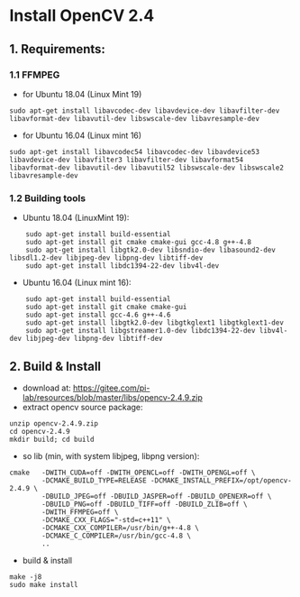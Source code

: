 # Install OpenCV 2.4


## 1. Requirements:

### 1.1 FFMPEG
* for Ubuntu 18.04 (Linux Mint 19) 
```
sudo apt-get install libavcodec-dev libavdevice-dev libavfilter-dev libavformat-dev libavutil-dev libswscale-dev libavresample-dev
```

* for Ubuntu 16.04 (Linux mint 16)
```
sudo apt-get install libavcodec54 libavcodec-dev libavdevice53 libavdevice-dev libavfilter3 libavfilter-dev libavformat54 libavformat-dev libavutil-dev libavutil52 libswscale-dev libswscale2 libavresample-dev
```


### 1.2 Building tools

* Ubuntu 18.04 (LinuxMint 19):
```
    sudo apt-get install build-essential
    sudo apt-get install git cmake cmake-gui gcc-4.8 g++-4.8
    sudo apt-get install libgtk2.0-dev libsndio-dev libasound2-dev libsdl1.2-dev libjpeg-dev libpng-dev libtiff-dev
    sudo apt-get install libdc1394-22-dev libv4l-dev 
```


* Ubuntu 16.04 (Linux mint 16):
```
    sudo apt-get install build-essential
    sudo apt-get install git cmake cmake-gui
    sudo apt-get install gcc-4.6 g++-4.6
    sudo apt-get install libgtk2.0-dev libgtkglext1 libgtkglext1-dev
    sudo apt-get install libgstreamer1.0-dev libdc1394-22-dev libv4l-dev libjpeg-dev libpng-dev libtiff-dev
```


## 2. Build & Install

* download at: https://gitee.com/pi-lab/resources/blob/master/libs/opencv-2.4.9.zip
* extract opencv source package:
```
unzip opencv-2.4.9.zip
cd opencv-2.4.9
mkdir build; cd build
```

* so lib (min, with system libjpeg, libpng version):
```
cmake   -DWITH_CUDA=off -DWITH_OPENCL=off -DWITH_OPENGL=off \
        -DCMAKE_BUILD_TYPE=RELEASE -DCMAKE_INSTALL_PREFIX=/opt/opencv-2.4.9 \
        -DBUILD_JPEG=off -DBUILD_JASPER=off -DBUILD_OPENEXR=off \
        -DBUILD_PNG=off -DBUILD_TIFF=off -DBUILD_ZLIB=off \
        -DWITH_FFMPEG=off \
        -DCMAKE_CXX_FLAGS="-std=c++11" \
        -DCMAKE_CXX_COMPILER=/usr/bin/g++-4.8 \
        -DCMAKE_C_COMPILER=/usr/bin/gcc-4.8 \
        ..
```

* build & install
```
make -j8
sudo make install
```

